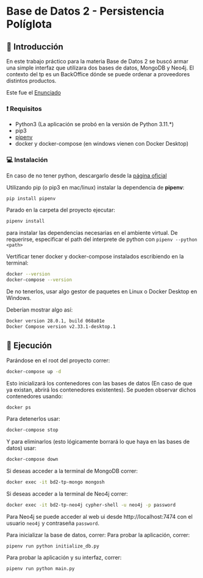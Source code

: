 # Base de Datos 2 - Persistencia Políglota

## 👋 Introducción

En este trabajo práctico para la materia Base de Datos 2 se buscó armar una simple interfaz que utilizara dos bases de datos, MongoDB y Neo4j. El contexto del tp es un BackOffice dónde se puede ordenar a proveedores distintos productos.

Este fue el [Enunciado](docs/Trabajo_obligatorio_2025-1.pdf)

### ❗ Requisitos

- Python3 (La aplicación se probó en la versión de Python 3.11.*)
- pip3
- [pipenv](https://pypi.org/project/pipenv)
- docker y docker-compose (en windows vienen con Docker Desktop)

### 💻 Instalación

En caso de no tener python, descargarlo desde la [página oficial](https://www.python.org/downloads/release/python-3119/)

Utilizando pip (o pip3 en mac/linux) instalar la dependencia de **pipenv**:

```sh
pip install pipenv
```

Parado en la carpeta del proyecto ejecutar:

```sh
pipenv install
```

para instalar las dependencias necesarias en el ambiente virtual. De requerirse, especificar el path del interprete de python con `pipenv --python <path>`

Vertificar tener docker y docker-compose instalados escribiendo en la terminal:

```sh
docker --version
docker-compose --version
```
De no tenerlos, usar algo gestor de paquetes en Linux o Docker Desktop en Windows.

Deberían mostrar algo así:
```sh
Docker version 28.0.1, build 068a01e
Docker Compose version v2.33.1-desktop.1
```

## 🏃 Ejecución

Parándose en el root del proyecto correr:
```sh
docker-compose up -d
```
Esto inicializará los contenedores con las bases de datos (En caso de que ya existan, abrirá los contenedores existentes). Se pueden observar dichos contenedores usando:
```sh
docker ps
```

Para detenerlos usar:
```sh
docker-compose stop
```

Y para eliminarlos (esto lógicamente borrará lo que haya en las bases de datos) usar:
```sh
docker-compose down
```

Si deseas acceder a la terminal de MongoDB correr:
```sh
docker exec -it bd2-tp-mongo mongosh
```

Si deseas acceder a la terminal de Neo4j correr:
```sh
docker exec -it bd2-tp-neo4j cypher-shell -u neo4j -p password
```
Para Neo4j se puede acceder al web ui desde http://localhost:7474 con el usuario `neo4j` y contraseña `password`.

Para inicializar la base de datos, correr:
Para probar la aplicación, correr:
```shell
pipenv run python initialize_db.py
```

Para probar la aplicación y su interfaz, correr:
```shell
pipenv run python main.py
```
